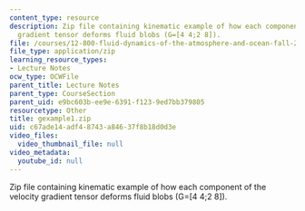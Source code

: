 ```yaml
---
content_type: resource
description: Zip file containing kinematic example of how each component of the velocity
  gradient tensor deforms fluid blobs (G=[4 4;2 8]).
file: /courses/12-800-fluid-dynamics-of-the-atmosphere-and-ocean-fall-2004/c67ade14adf48743a84637f8b18d0d3e_gexample1.zip
file_type: application/zip
learning_resource_types:
- Lecture Notes
ocw_type: OCWFile
parent_title: Lecture Notes
parent_type: CourseSection
parent_uid: e9bc603b-ee9e-6391-f123-9ed7bb379805
resourcetype: Other
title: gexample1.zip
uid: c67ade14-adf4-8743-a846-37f8b18d0d3e
video_files:
  video_thumbnail_file: null
video_metadata:
  youtube_id: null
---
```

Zip file containing kinematic example of how each component of the velocity gradient tensor deforms fluid blobs (G=[4 4;2 8]).